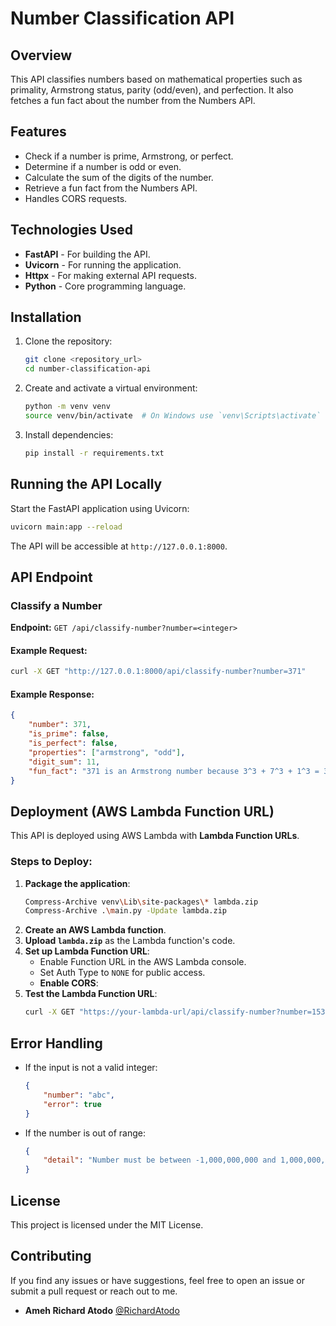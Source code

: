 # Number Classification API

## Overview
This API classifies numbers based on mathematical properties such as primality, Armstrong status, parity (odd/even), and perfection. It also fetches a fun fact about the number from the Numbers API.

## Features
- Check if a number is prime, Armstrong, or perfect.
- Determine if a number is odd or even.
- Calculate the sum of the digits of the number.
- Retrieve a fun fact from the Numbers API.
- Handles CORS requests.

## Technologies Used
- **FastAPI** - For building the API.
- **Uvicorn** - For running the application.
- **Httpx** - For making external API requests.
- **Python** - Core programming language.

## Installation
1. Clone the repository:
   ```sh
   git clone <repository_url>
   cd number-classification-api
   ```
2. Create and activate a virtual environment:
   ```sh
   python -m venv venv
   source venv/bin/activate  # On Windows use `venv\Scripts\activate`
   ```
3. Install dependencies:
   ```sh
   pip install -r requirements.txt
   ```

## Running the API Locally
Start the FastAPI application using Uvicorn:
```sh
uvicorn main:app --reload
```
The API will be accessible at `http://127.0.0.1:8000`.

## API Endpoint
### Classify a Number
**Endpoint:** `GET /api/classify-number?number=<integer>`

#### Example Request:
```sh
curl -X GET "http://127.0.0.1:8000/api/classify-number?number=371"
```

#### Example Response:
```json
{
    "number": 371,
    "is_prime": false,
    "is_perfect": false,
    "properties": ["armstrong", "odd"],
    "digit_sum": 11,
    "fun_fact": "371 is an Armstrong number because 3^3 + 7^3 + 1^3 = 371"
}
```

## Deployment (AWS Lambda Function URL)
This API is deployed using AWS Lambda with **Lambda Function URLs**.

### Steps to Deploy:
1. **Package the application**:
   ```bash
   Compress-Archive venv\Lib\site-packages\* lambda.zip 
   Compress-Archive .\main.py -Update lambda.zip
   ```
2. **Create an AWS Lambda function**.
3. **Upload `lambda.zip`** as the Lambda function's code.
4. **Set up Lambda Function URL**:
   - Enable Function URL in the AWS Lambda console.
   - Set Auth Type to `NONE` for public access.
   - **Enable CORS**:
5. **Test the Lambda Function URL**:
   ```bash
   curl -X GET "https://your-lambda-url/api/classify-number?number=153"
   ```

## Error Handling
- If the input is not a valid integer:
  ```json
  {
      "number": "abc",
      "error": true
  }
  ```
- If the number is out of range:
  ```json
  {
      "detail": "Number must be between -1,000,000,000 and 1,000,000,000"
  }
  ```

## License
This project is licensed under the MIT License.

## Contributing
If you find any issues or have suggestions, feel free to open an issue or submit a pull request or reach out to me.
* **Ameh Richard Atodo** [@RichardAtodo](https://x.com/RichardAtodo)